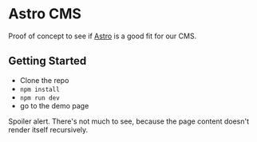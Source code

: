 # Astro CMS
Proof of concept to see if [Astro](https://github.com/withastro/astro) is a good fit for our CMS.

## Getting Started
- Clone the repo
- `npm install`
- `npm run dev`
- go to the demo page

Spoiler alert. There's not much to see, because the page
content doesn't render itself recursively.
